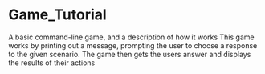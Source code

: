 # Game_Tutorial
A basic command-line game, and a description of how it works
This game works by printing out a message, prompting the user to choose a response to the given scenario.
The game then gets the users answer and displays the results of their actions
